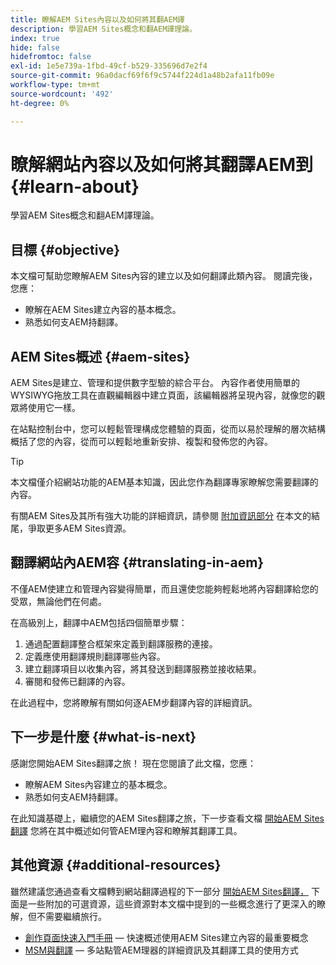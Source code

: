 ```yaml
---
title: 瞭解AEM Sites內容以及如何將其翻AEM譯
description: 學習AEM Sites概念和翻AEM譯理論。
index: true
hide: false
hidefromtoc: false
exl-id: 1e5e739a-1fbd-49cf-b529-335696d7e2f4
source-git-commit: 96a0dacf69f6f9c5744f224d1a48b2afa11fb09e
workflow-type: tm+mt
source-wordcount: '492'
ht-degree: 0%

---
```


# 瞭解網站內容以及如何將其翻譯AEM到 {#learn-about}

學習AEM Sites概念和翻AEM譯理論。

## 目標 {#objective}

本文檔可幫助您瞭解AEM Sites內容的建立以及如何翻譯此類內容。 閱讀完後，您應：

* 瞭解在AEM Sites建立內容的基本概念。
* 熟悉如何支AEM持翻譯。

## AEM Sites概述 {#aem-sites}

AEM Sites是建立、管理和提供數字型驗的綜合平台。 內容作者使用簡單的WYSIWYG拖放工具在直觀編輯器中建立頁面，該編輯器將呈現內容，就像您的觀眾將使用它一樣。

在站點控制台中，您可以輕鬆管理構成您體驗的頁面，從而以易於理解的層次結構概括了您的內容，從而可以輕鬆地重新安排、複製和發佈您的內容。

>[!TIP]
>
>本文檔僅介紹網站功能的AEM基本知識，因此您作為翻譯專家瞭解您需要翻譯的內容。
>
>有關AEM Sites及其所有強大功能的詳細資訊，請參閱 [附加資訊部分](#additional-information) 在本文的結尾，爭取更多AEM Sites資源。

## 翻譯網站內AEM容 {#translating-in-aem}

不僅AEM使建立和管理內容變得簡單，而且還使您能夠輕鬆地將內容翻譯給您的受眾，無論他們在何處。

在高級別上，翻譯中AEM包括四個簡單步驟：

1. 通過配置翻譯整合框架來定義到翻譯服務的連接。
1. 定義應使用翻譯規則翻譯哪些內容。
1. 建立翻譯項目以收集內容，將其發送到翻譯服務並接收結果。
1. 審閱和發佈已翻譯的內容。


在此過程中，您將瞭解有關如何逐AEM步翻譯內容的詳細資訊。

## 下一步是什麼 {#what-is-next}

感謝您開始AEM Sites翻譯之旅！ 現在您閱讀了此文檔，您應：

* 瞭解AEM Sites內容建立的基本概念。
* 熟悉如何支AEM持翻譯。

在此知識基礎上，繼續您的AEM Sites翻譯之旅，下一步查看文檔 [開始AEM Sites翻譯](getting-started.md) 您將在其中概述如何管AEM理內容和瞭解其翻譯工具。

## 其他資源 {#additional-resources}

雖然建議您通過查看文檔轉到網站翻譯過程的下一部分 [開始AEM Sites翻譯，](getting-started.md) 下面是一些附加的可選資源，這些資源對本文檔中提到的一些概念進行了更深入的瞭解，但不需要繼續旅行。

* [創作頁面快速入門手冊](/help/sites-cloud/authoring/getting-started/quick-start.md)  — 快速概述使用AEM Sites建立內容的最重要概念
* [MSM與翻譯](/help/sites-cloud/administering/msm-and-translation.md)  — 多站點管AEM理器的詳細資訊及其翻譯工具的使用方式
